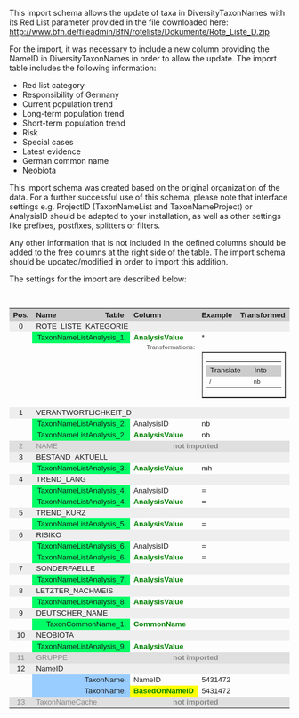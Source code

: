 This import schema allows the update of taxa in DiversityTaxonNames with its Red List parameter provided in the file downloaded here: http://www.bfn.de/fileadmin/BfN/roteliste/Dokumente/Rote_Liste_D.zip

For the import, it was necessary to include a new column providing the NameID in DiversityTaxonNames in order to allow the update.
The import table includes the following information:

-	Red list category
- Responsibility of Germany
- Current population trend
- Long-term population trend
- Short-term population trend
- Risk
- Special cases
- Latest evidence
- German common name
-	Neobiota

This import schema was created based on the original organization of the data. For a further successful use of this schema, please note that interface settings e.g. ProjectID (TaxonNameList and TaxonNameProject) or AnalysisID should be adapted to your installation, as well as other settings like prefixes, postfixes, splitters or filters. 

Any other information that is not included in the defined columns should be added to the free columns at the right side of the table. The import schema should be updated/modified in order to import this addition.

The settings for the import are described below:

<br /><table cellspacing="2" cellpadding="0" border="0" width="1000" style="  font-size: 10pt; font-family: Arial; table-layout:fixed; overflow:scroll;"><colgroup><col width="30" /><col width="170" /><col width="200" /><col width="200" /><col width="200" /><col width="200" /></colgroup><tr><th bgcolor="#CCCCCC">Pos.</th><th bgcolor="#CCCCCC" align="left">Name</th><th bgcolor="#CCCCCC" align="left">Table</th><th bgcolor="#CCCCCC" align="left">Column</th><th width="200" bgcolor="#CCCCCC" align="left">Example</th><th width="200" bgcolor="#CCCCCC" align="left">Transformed</th></tr><tr bgcolor="#EEEEEE"><td align="center">0</td><td colspan="5">ROTE_LISTE_KATEGORIE</td></tr><tr><td align="right" style="color: #008000; font-size: 18pt" /><td valign="top" align="right" colspan="2" bgcolor="#00FF66">TaxonNameListAnalysis_1.
											</td><td valign="top" style=" font-size: 10pt; font-family: Arial; color: green"><b>AnalysisValue</b></td><td valign="top" style="word-wrap: break-word; word-break: break-all;">*</td><td valign="top" style="word-wrap: break-word; word-break: break-all;"></td></tr><tr><td /><td /><td /><td valign="top" align="right" style="    font-size: 8pt; font-family: Arial; color:#777777"><b>Transformations:</b></td><td colspan="2"><table cellspacing="0" cellpadding="0" width="200" border="1" style="  font-size: 10pt; font-family: Arial"><tr><td><table cellspacing="0" cellpadding="0" width="200" border="0" style="  font-size: 10pt; font-family: Arial"><tr height="0"><th width="100" /><th width="100" /></tr><tr><td align="left" bgcolor="#CCCCCC">Translate</td><td align="left" bgcolor="#CCCCCC">Into</td></tr><tr height="20" style="    font-size: 8pt; font-family: Arial"><td style="    font-size: 8pt; font-family: Arial" align="left">/</td><td style="    font-size: 8pt; font-family: Arial" align="left">nb</td></tr></table></td></tr></table></td></tr><tr bgcolor="#EEEEEE"><td align="center">1</td><td colspan="5">VERANTWORTLICHKEIT_D</td></tr><tr><td align="right" style="color: #008000; font-size: 18pt" /><td valign="top" align="right" colspan="2" bgcolor="#00FF66">TaxonNameListAnalysis_2.
											</td><td valign="top">AnalysisID</td><td valign="top" style="word-wrap: break-word; word-break: break-all;">nb</td><td valign="top" style="word-wrap: break-word; word-break: break-all;"></td></tr><tr><td align="right" style="color: #008000; font-size: 18pt" /><td valign="top" align="right" colspan="2" bgcolor="#00FF66">TaxonNameListAnalysis_2.
											</td><td valign="top" style=" font-size: 10pt; font-family: Arial; color: green"><b>AnalysisValue</b></td><td valign="top" style="word-wrap: break-word; word-break: break-all;">nb</td><td valign="top" style="word-wrap: break-word; word-break: break-all;"></td></tr><tr bgcolor="#DFDFDF" style="color:#888888"><td align="center">2</td><td>NAME</td><td colspan="4" align="center"><b>not imported</b></td></tr><tr bgcolor="#EEEEEE"><td align="center">3</td><td colspan="5">BESTAND_AKTUELL</td></tr><tr><td align="right" style="color: #008000; font-size: 18pt" /><td valign="top" align="right" colspan="2" bgcolor="#00FF66">TaxonNameListAnalysis_3.
											</td><td valign="top" style=" font-size: 10pt; font-family: Arial; color: green"><b>AnalysisValue</b></td><td valign="top" style="word-wrap: break-word; word-break: break-all;">mh</td><td valign="top" style="word-wrap: break-word; word-break: break-all;"></td></tr><tr bgcolor="#EEEEEE"><td align="center">4</td><td colspan="5">TREND_LANG</td></tr><tr><td align="right" style="color: #008000; font-size: 18pt" /><td valign="top" align="right" colspan="2" bgcolor="#00FF66">TaxonNameListAnalysis_4.
											</td><td valign="top">AnalysisID</td><td valign="top" style="word-wrap: break-word; word-break: break-all;">=</td><td valign="top" style="word-wrap: break-word; word-break: break-all;"></td></tr><tr><td align="right" style="color: #008000; font-size: 18pt" /><td valign="top" align="right" colspan="2" bgcolor="#00FF66">TaxonNameListAnalysis_4.
											</td><td valign="top" style=" font-size: 10pt; font-family: Arial; color: green"><b>AnalysisValue</b></td><td valign="top" style="word-wrap: break-word; word-break: break-all;">=</td><td valign="top" style="word-wrap: break-word; word-break: break-all;"></td></tr><tr bgcolor="#EEEEEE"><td align="center">5</td><td colspan="5">TREND_KURZ</td></tr><tr><td align="right" style="color: #008000; font-size: 18pt" /><td valign="top" align="right" colspan="2" bgcolor="#00FF66">TaxonNameListAnalysis_5.
											</td><td valign="top" style=" font-size: 10pt; font-family: Arial; color: green"><b>AnalysisValue</b></td><td valign="top" style="word-wrap: break-word; word-break: break-all;">=</td><td valign="top" style="word-wrap: break-word; word-break: break-all;"></td></tr><tr bgcolor="#EEEEEE"><td align="center">6</td><td colspan="5">RISIKO</td></tr><tr><td align="right" style="color: #008000; font-size: 18pt" /><td valign="top" align="right" colspan="2" bgcolor="#00FF66">TaxonNameListAnalysis_6.
											</td><td valign="top">AnalysisID</td><td valign="top" style="word-wrap: break-word; word-break: break-all;">=</td><td valign="top" style="word-wrap: break-word; word-break: break-all;"></td></tr><tr><td align="right" style="color: #008000; font-size: 18pt" /><td valign="top" align="right" colspan="2" bgcolor="#00FF66">TaxonNameListAnalysis_6.
											</td><td valign="top" style=" font-size: 10pt; font-family: Arial; color: green"><b>AnalysisValue</b></td><td valign="top" style="word-wrap: break-word; word-break: break-all;">=</td><td valign="top" style="word-wrap: break-word; word-break: break-all;"></td></tr><tr bgcolor="#EEEEEE"><td align="center">7</td><td colspan="5">SONDERFAELLE</td></tr><tr><td align="right" style="color: #008000; font-size: 18pt" /><td valign="top" align="right" colspan="2" bgcolor="#00FF66">TaxonNameListAnalysis_7.
											</td><td valign="top" style=" font-size: 10pt; font-family: Arial; color: green"><b>AnalysisValue</b></td><td valign="top" style="word-wrap: break-word; word-break: break-all;"></td><td valign="top" style="word-wrap: break-word; word-break: break-all;"></td></tr><tr bgcolor="#EEEEEE"><td align="center">8</td><td colspan="5">LETZTER_NACHWEIS</td></tr><tr><td align="right" style="color: #008000; font-size: 18pt" /><td valign="top" align="right" colspan="2" bgcolor="#00FF66">TaxonNameListAnalysis_8.
											</td><td valign="top" style=" font-size: 10pt; font-family: Arial; color: green"><b>AnalysisValue</b></td><td valign="top" style="word-wrap: break-word; word-break: break-all;"></td><td valign="top" style="word-wrap: break-word; word-break: break-all;"></td></tr><tr bgcolor="#EEEEEE"><td align="center">9</td><td colspan="5">DEUTSCHER_NAME</td></tr><tr><td align="right" style="color: #008000; font-size: 18pt" /><td valign="top" align="right" colspan="2" bgcolor="#00FF66">TaxonCommonName_1.
											</td><td valign="top" style=" font-size: 10pt; font-family: Arial; color: green"><b>CommonName</b></td><td valign="top" style="word-wrap: break-word; word-break: break-all;"></td><td valign="top" style="word-wrap: break-word; word-break: break-all;"></td></tr><tr bgcolor="#EEEEEE"><td align="center">10</td><td colspan="5">NEOBIOTA</td></tr><tr><td align="right" style="color: #008000; font-size: 18pt" /><td valign="top" align="right" colspan="2" bgcolor="#00FF66">TaxonNameListAnalysis_9.
											</td><td valign="top" style=" font-size: 10pt; font-family: Arial; color: green"><b>AnalysisValue</b></td><td valign="top" style="word-wrap: break-word; word-break: break-all;"></td><td valign="top" style="word-wrap: break-word; word-break: break-all;"></td></tr><tr bgcolor="#DFDFDF" style="color:#888888"><td align="center">11</td><td>GRUPPE</td><td colspan="4" align="center"><b>not imported</b></td></tr><tr bgcolor="#EEEEEE"><td align="center">12</td><td colspan="5">NameID</td></tr><tr><td align="right" style="color: #008000; font-size: 18pt" /><td valign="top" align="right" colspan="2" bgcolor="#99CCFF">TaxonName.
											</td><td valign="top">NameID</td><td valign="top" style="word-wrap: break-word; word-break: break-all;">5431472</td><td valign="top" style="word-wrap: break-word; word-break: break-all;"></td></tr><tr><td align="right" style="color: #008000; font-size: 18pt" /><td valign="top" align="right" colspan="2" bgcolor="#99CCFF">TaxonName.
											</td><td valign="top" bgcolor="#FFFF00" style=" font-size: 10pt; font-family: Arial; color: green"><b>BasedOnNameID</b></td><td valign="top" style="word-wrap: break-word; word-break: break-all;">5431472</td><td valign="top" style="word-wrap: break-word; word-break: break-all;"></td></tr><tr bgcolor="#DFDFDF" style="color:#888888"><td align="center">13</td><td>TaxonNameCache</td><td colspan="4" align="center"><b>not imported</b></td></tr></table>

